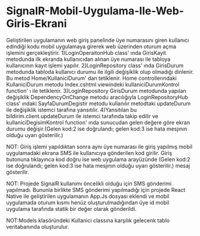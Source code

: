 # SignalR-Mobil-Uygulama-Ile-Web-Giris-Ekrani
Geliştirilen uygulamanın web giriş panelinde üye numarasını giren kullanıcı edindiği kodu mobil uygulamaya girerek web üzerinden oturum açma işlemini gerçekleştirir.
1)LoginOperaitonHub class' ında GirisKayit metodunda ilk ekranda kullanıcıdan alınan üye numarası ile tabloya kullanıcının kayıt işlemi yapılır.
2)LoginRepository class' ında GirisDurum metodunda tabloda kullanıcı durumu ile ilgili değişiklik olup olmadığı dinlenir. Bu metod Home/KullaniciDurum' dan tetiklenir. Home controllerındaki KullaniciDurum metodu Index.cshtml viewindeki kullaniciDurumKontrol function' ı ile tetiklenir.
3)LoginRepository GirisDurum metodunda yapılan değişiklik DependencyOnChange metodu aracılığıyla LoginRepositoryHub class' ındaki SayfaDurumDegistir metodu kullanılır metodtaki updateDurum ile değişiklik istemci tarafına yansıtılır.
4)Yansıtılan bu bildirim.client.updateDurum ile istemci tarafında takip edilir ve kullaniciDegisimKontrol function' ında sunucudan gelen değere göre ekran durumu değişir.(Gelen kod:2 ise doğrulandı; gelen kod:3 ise hata mesjının olduğu uyarı gösterilir.)

NOT: Giriş işlemi yapıldıktan sonra aynı üye numarası ile giriş yapılmış mobil uygulamadaki ekrana SMS ile kullanıcıya gönderilen kod girilir. Giriş butonuna tıklayınca kod doğru ise web uygulama arayüzünde (Gelen kod:2 ise doğrulandı; gelen kod:3 ise hata mesjının olduğu uyarı gösterilir.) mesaj gösterilir.

NOT: Projede SignalR kullanımı öncelikli olduğu için SMS gönderimi yapılmadı. Bununla birlikte SMS gönderimi yapılmadığı için projede React Native ile geliştirilen uygulamanın App.Js dosyası eklendi ve mobil uygulamada oturum kısmı henüz oluşturulmadığından üye id mobil uygulama tarafında statik bir değer olarak gönderildi.

NOT:Models klasöründeki Kullanici classına karşılık gelecenk tablo veritabanında oluşturulur.
